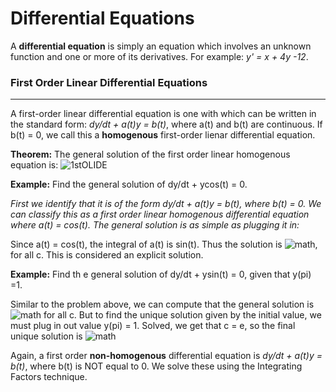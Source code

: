 # Differential Equations

A **differential equation** is simply an equation which involves an unknown function and one or more of its derivatives. For example: *y' = x + 4y -12*.

### First Order Linear Differential Equations
---------------------------------------------

A first-order linear differential equation is one with which can be written in the standard form: *dy/dt + a(t)y = b(t)*, where a(t) and b(t) are continuous. If b(t) = 0, we call this a **homogenous** first-order lienar differential equation.

**Theorem:** The general solution of the first order linear homogenous equation is:  ![1stOLIDE](https://latex.codecogs.com/gif.latex?y&space;=&space;ce^{-\int&space;a(t)dt})

**Example:** Find the general solution of dy/dt + ycos(t) = 0.

*First we identify that it is of the form dy/dt + a(t)y = b(t), where b(t) = 0. We can classify this as a first order linear homogenous differential equation where a(t) = cos(t). The general solution is as simple as plugging it in:*

Since a(t) = cos(t), the integral of a(t) is sin(t). Thus the solution is ![math](https://latex.codecogs.com/gif.latex?y&space;=&space;ce^{-sin(t)}), for all c. This is considered an explicit solution.

**Example:** Find th e general solution of dy/dt + ysin(t) = 0, given that y(pi) =1.

Similar to the problem above, we can compute that the general solution is ![math](https://latex.codecogs.com/gif.latex?y&space;=&space;ce^{cos(t)}) for all c. But to find the unique solution given by the initial value, we must plug in out value y(pi) = 1. Solved, we get that c = e, so the final unique solution is ![math](https://latex.codecogs.com/gif.latex?y&space;=&space;ce^{cos(t)+1})



Again, a first order **non-homogenous** differential equation is *dy/dt + a(t)y = b(t)*, where b(t) is NOT equal to 0. We solve these using the Integrating Factors technique.

